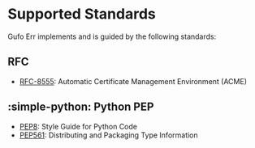 # Supported Standards

Gufo Err implements and is guided by the following standards:

## RFC

* [RFC-8555][RFC8555]: Automatic Certificate Management Environment (ACME)

## :simple-python: Python PEP

* [PEP8][PEP8]: Style Guide for Python Code
* [PEP561][PEP561]: Distributing and Packaging Type Information

[PEP8]: https://peps.python.org/pep-0008/
[PEP561]: https://peps.python.org/pep-0561/
[RFC8555]: https://datatracker.ietf.org/doc/html/rfc8555
